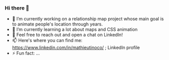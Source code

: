 ### Hi there 👋


- 🔭 I’m currently working on a relationship map project whose main goal is to animate people's location through years.
- 🌱 I’m currently learning a lot about maps and CSS animation
- 💬 Feel free to reach out and open a chat on LinkedIn!
- 📫 Here's where you can find me: https://www.linkedin.com/in/mathieutinoco/   ;  LinkedIn profile
- ⚡ Fun fact: ...
<!--
- 👯 I’m looking to collaborate on ...
- 💬 Ask me about ...

**Mathinoc/Mathinoc** is a ✨ _special_ ✨ repository because its `README.md` (this file) appears on your GitHub profile.
-->
